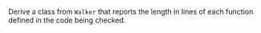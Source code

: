 Derive a class from `Walker` that reports
the length in lines of each function defined in the code being checked.
